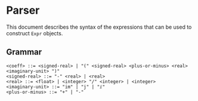 # Parser

This document describes the syntax of the expressions that can be used to
construct `Expr` objects.

## Grammar

```
<coeff> ::= <signed-real> | "(" <signed-real> <plus-or-minus> <real> <imaginary-unit> ")"
<signed-real> ::= "-" <real> | <real>
<real> ::= <float> | <integer> "/" <integer> | <integer>
<imaginary-unit> ::= "im" | "j" | "ⅈ"
<plus-or-minus> ::= "+" | "-"
```
